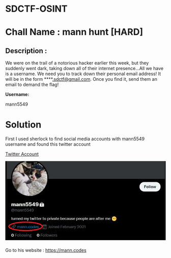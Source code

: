 # SDCTF-OSINT
# **Chall Name** : mann hunt [HARD] 
## Description : 
We were on the trail of a notorious hacker earlier this week, but they suddenly went dark, taking down all of their internet presence...All we have is a username. We need you to track down their personal email address! It will be in the form ****.sdctf@gmail.com. Once you find it, send them an email to demand the flag!

**Username:**

mann5549

# Solution 

First I used sherlock to find social media accounts with mann5549 username and found this twitter account

[Twitter Account](https://twitter.com/mann5549) 

![Twitter](https://raw.githubusercontent.com/toomhufm/SDCTF-OSINT/main/img/mannweb.png)

Go to his website : https://mann.codes



